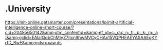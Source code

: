 # .University
https://mit-online.getsmarter.com/presentations/lp/mit-artificial-intelligence-online-short-course/?cid=20485650142&amp;utm_contentid=&amp;ef_id=c:_d:c_n:_ti:_p:_k:_m:_a:&amp;gclid=EAIaIQobChMIyZ7jtcn9hwMVCyCHAx15VQPHEAEYASAAEgKYrfD_BwE&amp;gclsrc=aw.ds
